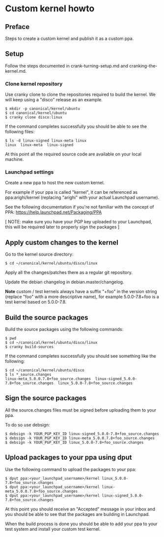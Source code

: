 #		Custom kernel howto

## Preface

Steps to create a custom kernel and publish it as a custom ppa.

## Setup

Follow the steps documented in crank-turning-setup.md and
cranking-the-kernel.md.

### Clone kernel repository

Use cranky clone to clone the repositories required to build the kernel.
We will keep using a "disco" release as an example.
```
$ mkdir -p canonical/kernel/ubuntu
$ cd canonical/kernel/ubuntu
$ cranky clone disco:linux
```

If the command completes successfully you should be able to see the following
files:
```
$ ls -d linux-signed linux-meta linux
linux  linux-meta  linux-signed
```

At this point all the required source code are available on your local machine.

### Launchpad settings

Create a new ppa to host the new custom kernel.

For example if your ppa is called "kernel", it can be referenced as
ppa:arighi/kernel (replacing "arighi" with your actual Launchpad username).

See the following documentation if you're not familiar with the concept of PPA:
https://help.launchpad.net/Packaging/PPA

[ NOTE: make sure you have your PGP key uploaded to your Launchpad, this will
be required later to properly sign the packages ]

## Apply custom changes to the kernel

Go to the kernel source directory:
```
$ cd ~/canonical/kernel/ubuntu/disco/linux
```

Apply all the changes/patches there as a regular git repository.

Update the debian changelog in debian.master/changelog.

**Note** custom / test kernels always have a suffix "+foo" in the version string
(replace "foo" with a more descriptive name), for example 5.0.0-7.8+foo is a
test kernel based on 5.0.0-7.8.

## Build the source packages

Build the source packages using the following commands:
```
$ pwd
$ cd ~/canonical/kernel/ubuntu/disco/linux
$ cranky build-sources
```

If the command completes successfully you should see something like the following:
```
$ cd ~/canonical/kernel/ubuntu/disco
$ ls *_source.changes
linux-meta_5.0.0.7.8+foo_source.changes  linux-signed_5.0.0-7.8+foo_source.changes  linux_5.0.0-7.8+foo_source.changes
```

## Sign the source packages

All the source.changes files must be signed before uploading them to your ppa.

To do so use debsign:
```
$ debsign -k YOUR_PGP_KEY_ID linux-signed_5.0.0-7.8+foo_source.changes
$ debsign -k YOUR_PGP_KEY_ID linux-meta_5.0.0.7.8+foo_source.changes
$ debsign -k YOUR_PGP_KEY_ID linux_5.0.0-7.8+foo_source.changes
```

## Upload packages to your ppa using dput

Use the following command to upload the packages to your ppa:
```
$ dput ppa:<your_launchpad_username>/kernel linux_5.0.0-7.8+foo_source.changes
$ dput ppa:<your_launchpad_username>/kernel linux-meta_5.0.0.7.8+foo_source.changes
$ dput ppa:<your_launchpad_username>/kernel linux-signed_5.0.0-7.8+foo_source.changes
```

At this point you should receive an "Accepted" message in your inbox and you
should be able to see that the packages are building in Launchpad.

When the build process is done you should be able to add your ppa to your test
system and install your custom test kernel.
